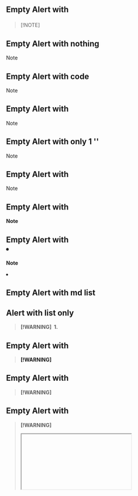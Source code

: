 ## Empty Alert with <p>
> [!NOTE]  
> <P>

## Empty Alert with nothing
> [!NOTE] 
> 

## Empty Alert with code
> [!NOTE]
><code></code>

## Empty Alert with <tr>
> [!NOTE]
><tr></tr>

## Empty Alert with only 1 '<tr>'
> [!NOTE]
><tr>

## Empty Alert with <td>
> [!NOTE]
><td></td>

## Empty Alert with <b>
> [!NOTE]
><b></b>

## Empty Alert with <li>
> [!NOTE]
><li></li>

## Empty Alert with md list
## Alert with list only
> [!WARNING] 
>1. 

## Empty Alert with <a>
> [!WARNING] 
><a></a>

## Empty Alert with <a>
> [!WARNING] 
><img></img>

## Empty Alert with <a>
> [!WARNING] 
><iframe></iframe>
